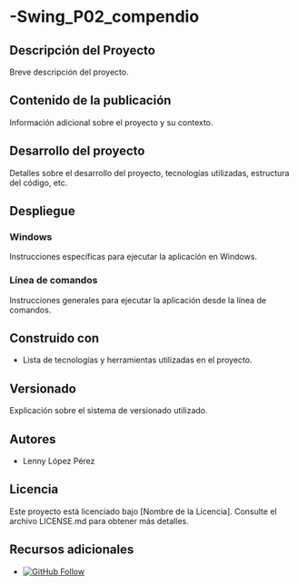 # -Swing_P02_compendio

## Descripción del Proyecto

Breve descripción del proyecto.

## Contenido de la publicación

Información adicional sobre el proyecto y su contexto.

## Desarrollo del proyecto

Detalles sobre el desarrollo del proyecto, tecnologías utilizadas, estructura del código, etc.

## Despliegue

### Windows

Instrucciones específicas para ejecutar la aplicación en Windows.

### Línea de comandos

Instrucciones generales para ejecutar la aplicación desde la línea de comandos.

## Construido con

- Lista de tecnologías y herramientas utilizadas en el proyecto.

## Versionado

Explicación sobre el sistema de versionado utilizado.

## Autores

- Lenny López Pérez

## Licencia

Este proyecto está licenciado bajo [Nombre de la Licencia]. Consulte el archivo LICENSE.md para obtener más detalles.

## Recursos adicionales

- [![GitHub Follow](https://img.shields.io/badge/Connect-polodepelea-blue.svg?logo=Github&longCache=true&style=social&label=Follow)](https://github.com/polodepelea)
